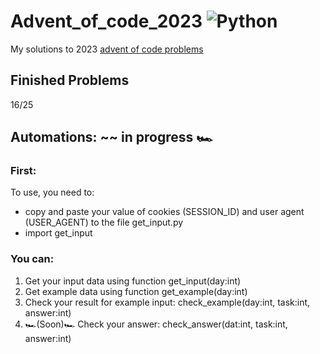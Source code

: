 # Advent_of_code_2023 ![Python](https://img.shields.io/badge/python-3670A0?style=for-the-badge&logo=python&logoColor=ffdd54)
My solutions to 2023 [advent of code problems](https://adventofcode.com)

## Finished Problems
16/25

## Automations: ~~ in progress :racing_car:
### First:
   To use, you need to:
   - copy and paste your value of cookies (SESSION_ID) and user agent (USER_AGENT) to the file get_input.py
   - import get_input

### You can:
1. Get your input data using function get_input(day:int)
2. Get example data using function get_example(day:int)
3. Check your result for example input: check_example(day:int, task:int, answer:int)
4. :racing_car:(Soon):racing_car: Check your answer: check_answer(dat:int, task:int, answer:int)
